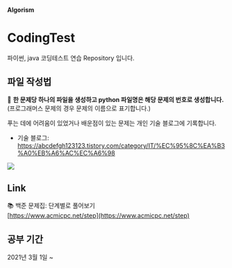 #### Algorism
# CodingTest
파이썬, java 코딩테스트 연습 Repository 입니다.  
## 파일 작성법
:page_with_curl:  **한 문제당 하나의 파일을 생성하고 python 파일명은 해당 문제의 번호로 생성합니다.**  
(프로그래머스 문제의 경우 문제의 이름으로 표기합니다.)

푸는 데에 어려움이 있었거나 배운점이 있는 문제는 개인 기술 블로그에 기록합니다.  
* 기술 블로그: <https://abcdefgh123123.tistory.com/category/IT/%EC%95%8C%EA%B3%A0%EB%A6%AC%EC%A6%98> 

<img align='center' src="http://mazassumnida.wtf/api/v2/generate_badge?boj=rereers1125">  

## Link
:books: 백준 문제집: 단계별로 풀어보기  
[https://www.acmicpc.net/step](https://www.acmicpc.net/step)

## 공부 기간  
2021년 3월 1일 ~

